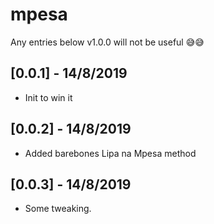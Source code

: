 # mpesa

Any entries below v1.0.0 will not be useful 😅😅

## [0.0.1] - 14/8/2019

* Init to win it

## [0.0.2] - 14/8/2019

* Added barebones Lipa na Mpesa method

## [0.0.3] - 14/8/2019

* Some tweaking.
